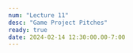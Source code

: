 ```yaml
---
num: "Lecture 11"
desc: "Game Project Pitches"
ready: true
date: 2024-02-14 12:30:00.00-7:00
---
```

